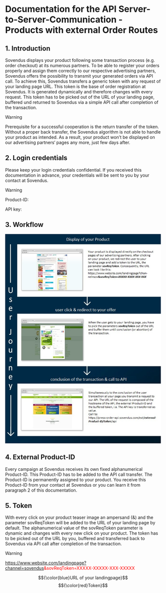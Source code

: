 # Documentation for the API Server-to-Server-Communication - Products with external Order Routes

## 1. Introduction

Sovendus displays your product following some transaction process (e.g. order checkout) at its numerous partners. To be able to register your orders properly and assign them correctly to our respective advertising partners, Sovendus offers the possibility to transmit your generated orders via API call.
To achieve this, Sovendus transfers a generic token with any request of your landing page URL. This token is the base of order registration at Sovendus. It is generated dynamically and therefore changes with every request. This token has to be picked out of the URL of your landing page, buffered und returned to Sovendus via a simple API call after completion of the transaction.

> [!WARNING]
> Prerequisite for a successful cooperation is the return transfer of the token.
> Without a proper back transfer, the Sovendus algorithm is not able to handle your product as intended. As a
> result, your product won’t be displayed on our advertising partners‘ pages any more, just few days after.

## 2. Login credentials

Please keep your login credentials confidential. If you received this documentation in advance, your credentials will be sent to you by your contact at Sovendus.

> [!WARNING]
> Product-ID:
>
> API key:
>

## 3. Workflow

![Workflow-image](https://raw.githubusercontent.com/Sovendus-GmbH/Generic-Sovendus-Checkout-Products-Postback-Integration-Documentation/main/workflowimg.png)

## 4. External Product-ID
Every campaign at Sovendus receives its own fixed alphanumerical Product-ID. This Product-ID has to be added to the API call transfer. The Product-ID is permanently assigned to your product.
You receive this Product-ID from your contact at Sovendus or you can learn it from paragraph 2 of this documentation.

## 5. Token
With every click on your product teaser image an ampersand (&) and the parameter sovReqToken will be added to the URL of your landing page by default. The alphanumerical value of the sovReqToken parameter is dynamic and changes with every new click on your product. The token has to be picked out of the URL by you, buffered and transferred back to Sovendus via API call after completion of the transaction.

> [!WARNING]
> <span style="color: blue;">https://www.website.com/landingpage?channel=sovendus</span><span style="color: red;">&sovReqToken=XXXXX-XXXXX-XXX-XXXXX</span>
>
> $${\color{blue}URL of your landingpage}$$ $${\color{red}Token}$$
